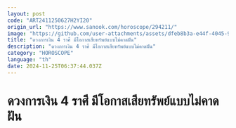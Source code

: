 ```yaml
---
layout: post
code: "ART2411250627H2YI20"
origin_url: "https://www.sanook.com/horoscope/294211/"
image: "https://github.com/user-attachments/assets/dfeb8b3a-e44f-4045-91a2-fb7f90f37ec0"
title: "ดวงการเงิน 4 ราศี มีโอกาสเสียทรัพย์แบบไม่คาดฝัน"
description: "ดวงการเงิน 4 ราศี มีโอกาสเสียทรัพย์แบบไม่คาดฝัน"
category: "HOROSCOPE"
language: "th"
date: 2024-11-25T06:37:44.037Z
---
```


# ดวงการเงิน 4 ราศี มีโอกาสเสียทรัพย์แบบไม่คาดฝัน